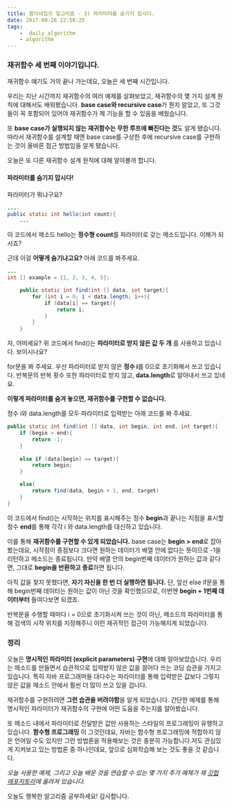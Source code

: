 ```yaml
---
title: 봄이네집의 일고리즘 - 3) 파라미터를 숨기지 맙시다.
date: 2017-09-26 22:58:25
tags:
	-  daily_algorithm
	- algorithm
---
```


### 재귀함수 세 번째 이야기입니다.

재귀함수 얘기도 거의 끝나 가는데요, 오늘은 세 번째 시간입니다. 

우리는 지난 시간까지 재귀함수의 여러 예제를 살펴보았고, 재귀함수의 몇 가지 설계 원칙에 대해서도 배워봤습니다. **base case와 recursive case**가 뭔지 알았고, 또 그것들이 꼭 포함되어 있어야 재귀함수가 제 기능을 할 수 있음을 배웠습니다. 

또 **base case가 실행되지 않는 재귀함수는 무한 루프에 빠진다는 것**도 알게 됐습니다. 따라서 재귀함수를 설계할 때엔 base case를 구상한 후에 recursive case를 구현하는 것이 올바른 접근 방법임을 알게 됐습니다. 

오늘은 또 다른 재귀함수 설계 원칙에 대해 알아볼까 합니다. 

#### 파라미터를 숨기지 맙시다! 

파라미터가 뭐냐구요? 

```java
....
public static int hello(int count){
	...
```

이 코드에서 메소드 hello는 **정수형 count**를 파라미터로 갖는 메소드입니다. 이해가 되시죠? 

근데 이걸 **어떻게 숨기냐고요?** 아래 코드를 봐주세요.

```java
...
int [] example = {1, 2, 3, 4, 5};

	public static int find(int [] data, int target){
		for (int i = 0; i < data.length; i++){
			if (data[i] == target){
				return i;
			}
		}
	}
```

자, 어떠세요? 위 코드에서 find()는 **파라미터로 받지 않은 값 두 개** 를 사용하고 있습니다. 보이시나요? 

for문을 봐 주세요. 우선 파라미터로 받지 않은 **정수 i**를 0으로 초기화해서 쓰고 있습니다. 반복문의 반복 횟수 또한 파라미터로 받지 않고, **data.length**로 알아내서 쓰고 있네요. 

**이렇게 파라미터를 숨겨 놓으면, 재귀함수를 구현할 수 없습니다.** 

정수 i와 data.length를 모두 파라미터로 입력받는 아래 코드를 봐 주세요. 

```java
public static int find(int [] data, int begin, int end, int target){
	if (begin > end){
		return -1;
	}
	
	else if (data[begin] == target){
		return begin;
	}

	else{
		return find(data, begin + 1, end, target)
	}
}
```

이 코드에서 find()는 시작하는 위치를 표시해주는 정수 **begin**과 끝나는 지점을 표시할 정수 **end**를 통해 각각 i 와 data.length를 대신하고 있습니다. 

이를 통해 **재귀함수를 구현할 수 있게 되었습니다.** base case는 **begin > end**로 잡아봤는데요, 시작점이 종점보다 크다면 원하는 데이터가 배열 안에 없다는 뜻이므로 -1을 리턴하고 메소드는 종료됩니다. 만약 배열 안의 begin번째 데이터가 원하는 값과 같다면, 그대로 **begin을 반환하고 종료**하면 됩니다.

아직 값을 찾지 못했다면, **자기 자신을 한 번 더 실행하면 됩니다.** 단, 앞선 else if문을 통해 begin번째 데이터는 원하는 값이 아닌 것을 확인했으므로, 이번엔 **begin + 1번째 데이터부터** 들여다보면 되겠죠. 

반복문을 수행할 때마다 i = 0으로 초기화시켜 쓰는 것이 아닌, 메소드의 파라미터를 통해 검색의 시작 위치를 지정해주니 이런 재귀적인 접근이 가능해지게 되었습니다. 

### 정리

오늘은 **명시적인 파라미터 (explicit parameters) 구현**에 대해 알아보았습니다. 우리는 메소드를 만들면서 습관적으로 입력받지 않은 값을 끌어다 쓰는 코딩 습관을 가지고 있습니다. 특히 자바 프로그래머들 대다수는 파라미터를 통해 입력받은 값보다 그렇지 않은 값을 메소드 안에서 훨씬 더 많이 쓰고 있을 겁니다. 

재귀함수를 구현하려면 **그런 습관을 버려야함**을 알게 되었습니다. 간단한 예제를 통해 명시적인 파라미터가 재귀함수의 구현에 어떤 도움을 주는지를 알아봤습니다.

또 메소드 내에서 파라미터로 전달받은 값만 사용하는 스타일의 프로그래밍이 유행하고 있습니다. **함수형 프로그래밍** 이 그것인데요, 자바는 함수형 프로그래밍에 적합하지 않은 언어일 수도 있지만 그런 방법론을 적용해보는 것은 충분히 가능합니다.저도 관심있게 지켜보고 있는 방법론 중 하나인데요, 앞으로 심화학습해 보는 것도 좋을 것 같습니다.

*오늘 사용한 예제, 그리고 오늘 배운 것을 연습할 수 있는 몇 가지 추가 예제가 제 [깃헙 레포지토리](https://github.com/seulgiwendy/algorithm_bootcamp)에 올려져 있습니다.*

오늘도 행복한 알고리즘 공부하세요! 감사합니다.

